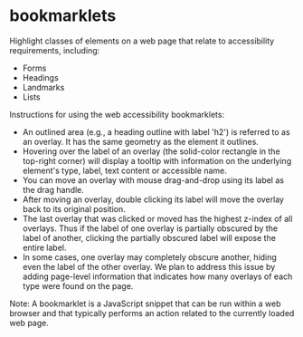 # bookmarklets

Highlight classes of elements on a web page that relate to accessibility
requirements, including:

* Forms
* Headings
* Landmarks
* Lists

Instructions for using the web accessibility bookmarklets:

* An outlined area (e.g., a heading outline with label 'h2') is referred
  to as an overlay. It has the same geometry as the element it outlines.
* Hovering over the label of an overlay (the solid-color rectangle in the
  top-right corner) will display a tooltip with information on the
  underlying element's type, label, text content or accessible name.
* You can move an overlay with mouse drag-and-drop using its label as the
  drag handle.
* After moving an overlay, double clicking its label will move the overlay
  back to its original position.
* The last overlay that was clicked or moved has the highest z-index of all
  overlays. Thus if the label of one overlay is partially obscured by the
  label of another, clicking the partially obscured label will expose the
  entire label.
* In some cases, one overlay may completely obscure another, hiding even
  the label of the other overlay. We plan to address this issue by adding
  page-level information that indicates how many overlays of each type
  were found on the page.

Note: A bookmarklet is a JavaScript snippet that can be run within a web
browser and that typically performs an action related to the currently
loaded web page.
